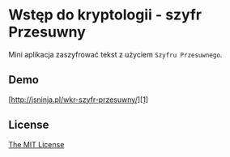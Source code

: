 # Wstęp do kryptologii - szyfr Przesuwny

Mini aplikacja zaszyfrować tekst z użyciem `Szyfru Przesuwnego`.

## Demo

[http://jsninja.pl/wkr-szyfr-przesuwny/][1]

## License

[The MIT License][2]


[1]: http://jsninja.pl/wkr-szyfr-przesuwny/
[2]: http://piecioshka.mit-license.org/